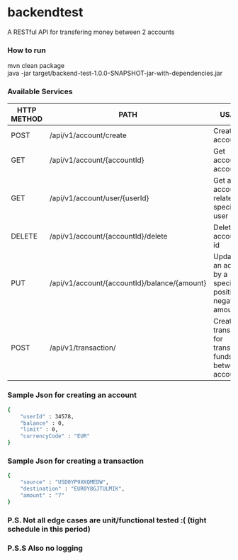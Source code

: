# backendtest
A RESTful API for transfering money between 2 accounts

### How to run
mvn clean package </br>
java -jar target/backend-test-1.0.0-SNAPSHOT-jar-with-dependencies.jar

### Available Services

| HTTP METHOD | PATH | USAGE |
| -----------| ------ | ------ |
| POST | /api/v1/account/create | Creates an account | 
| GET | /api/v1/account/{accountId} | Get account by account id | 
| GET | /api/v1/account/user/{userId} | Get all accounts related to a specific user | 
| DELETE | /api/v1/account/{accountId}/delete | Deletes an account by id | 
| PUT | /api/v1/account/{accountId}/balance/{amount} | Updates an account by a specified positive or negative amount | 
| POST | /api/v1/transaction/ | Create a transaction for transfering funds between 2 accounts | 


### Sample Json for creating an account

```sh
{
	"userId" : 34578,
	"balance" : 0,
	"limit" : 0,
	"currencyCode" : "EUR"
}
```

### Sample Json for creating a transaction

```sh
{
	"source" : "USD0YP9XKQMEDW",
	"destination" : "EUR0Y8GJTULMIK",
	"amount" : "7"
}
```

### P.S. Not all edge cases are unit/functional tested :(  (tight schedule in this period)
### P.S.S Also no logging
